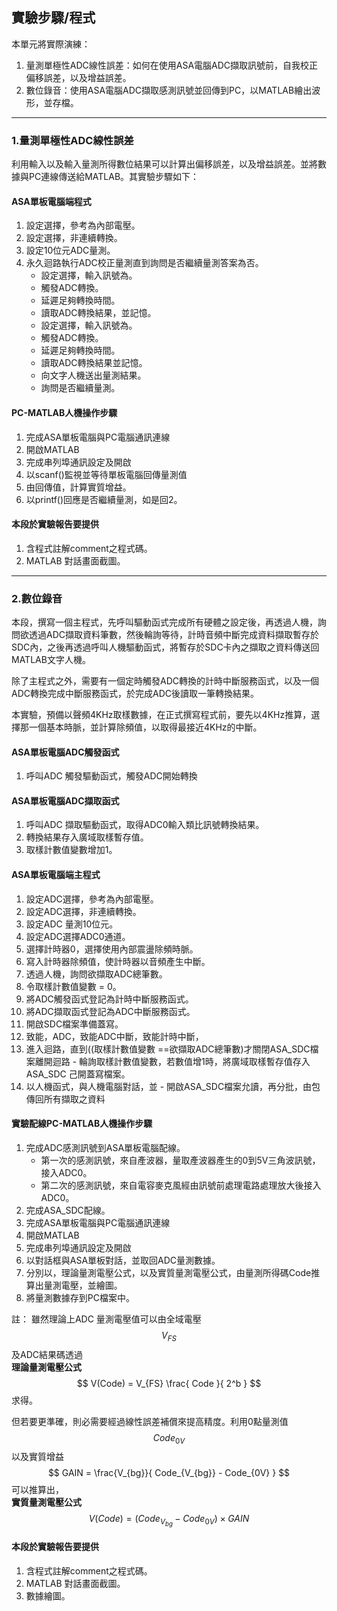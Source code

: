 ## 實驗步驟/程式
本單元將實際演練：
1. 量測單極性ADC線性誤差：如何在使用ASA電腦ADC擷取訊號前，自我校正偏移誤差，以及增益誤差。
2. 數位錄音：使用ASA電腦ADC擷取感測訊號並回傳到PC，以MATLAB繪出波形，並存檔。

- - -

### 1.量測單極性ADC線性誤差
利用輸入以及輸入量測所得數位結果可以計算出偏移誤差，以及增益誤差。並將數據與PC連線傳送給MATLAB。其實驗步驟如下：  

#### ASA單板電腦端程式
 1. 設定選擇，參考為內部電壓。
 2. 設定選擇，非連續轉換。
 3. 設定10位元ADC量測。
 4. 永久迴路執行ADC校正量測直到詢問是否繼續量測答案為否。
    - 設定選擇，輸入訊號為。
    - 觸發ADC轉換。
    - 延遲足夠轉換時間。
    - 讀取ADC轉換結果，並記憶。
    - 設定選擇，輸入訊號為。
    - 觸發ADC轉換。
    - 延遲足夠轉換時間。
    - 讀取ADC轉換結果並記憶。
    - 向文字人機送出量測結果。
    - 詢問是否繼續量測。

#### PC-MATLAB人機操作步驟
 1. 完成ASA單板電腦與PC電腦通訊連線
 2. 開啟MATLAB
 3. 完成串列埠通訊設定及開啟
 4. 以scanf()監視並等待單板電腦回傳量測值
 5. 由回傳值，計算實質增益。
 6. 以printf()回應是否繼續量測，如是回2。

#### 本段於實驗報告要提供
 1. 含程式註解comment之程式碼。
 2. MATLAB 對話畫面截圖。

 - - -

### 2.數位錄音
本段，撰寫一個主程式，先呼叫驅動函式完成所有硬體之設定後，再透過人機，詢問欲透過ADC擷取資料筆數，然後輪詢等待，計時音頻中斷完成資料擷取暫存於SDC內，之後再透過呼叫人機驅動函式，將暫存於SDC卡內之擷取之資料傳送回MATLAB文字人機。  

除了主程式之外，需要有一個定時觸發ADC轉換的計時中斷服務函式，以及一個ADC轉換完成中斷服務函式，於完成ADC後讀取一筆轉換結果。  

本實驗，預備以聲頻4KHz取樣數據，在正式撰寫程式前，要先以4KHz推算，選擇那一個基本時脈，並計算除頻值，以取得最接近4KHz的中斷。  

#### ASA單板電腦ADC觸發函式
 1. 呼叫ADC 觸發驅動函式，觸發ADC開始轉換

#### ASA單板電腦ADC擷取函式
 1. 呼叫ADC 擷取驅動函式，取得ADC0輸入類比訊號轉換結果。
 2. 轉換結果存入廣域取樣暫存值。
 3. 取樣計數值變數增加1。

#### ASA單板電腦端主程式
 1. 設定ADC選擇，參考為內部電壓。
 2. 設定ADC選擇，非連續轉換。
 3. 設定ADC 量測10位元。
 4. 設定ADC選擇ADC0通道。
 5. 選擇計時器0，選擇使用內部震盪除頻時脈。
 6. 寫入計時器除頻值，使計時器以音頻產生中斷。
 7. 透過人機，詢問欲擷取ADC總筆數。
 8. 令取樣計數值變數 = 0。
 9. 將ADC觸發函式登記為計時中斷服務函式。
 10. 將ADC擷取函式登記為ADC中斷服務函式。
 11. 開啟SDC檔案準備蓋寫。
 12. 致能，ADC，致能ADC中斷，致能計時中斷，
 13. 進入迴路，直到((取樣計數值變數 ==欲擷取ADC總筆數)才關閉ASA_SDC檔案離開迴路
    - 輪詢取樣計數值變數，若數值增1時，將廣域取樣暫存值存入ASA_SDC 己開蓋寫檔案。
 14. 以人機函式，與人機電腦對話，並
    - 開啟ASA_SDC檔案允讀，再分批，由包傳回所有擷取之資料

#### 實驗配線PC-MATLAB人機操作步驟
 1. 完成ADC感測訊號到ASA單板電腦配線。
    - 第一次的感測訊號，來自產波器，量取產波器產生的0到5V三角波訊號，接入ADC0。
    - 第二次的感測訊號，來自電容麥克風經由訊號前處理電路處理放大後接入ADC0。
 2. 完成ASA_SDC配線。
 3. 完成ASA單板電腦與PC電腦通訊連線
 4. 開啟MATLAB
 5. 完成串列埠通訊設定及開啟
 6. 以對話框與ASA單板對話，並取回ADC量測數據。
 7. 分別以，理論量測電壓公式，以及實質量測電壓公式，由量測所得碼Code推算出量測電壓，並繪圖。
 8. 將量測數據存到PC檔案中。

註：
雖然理論上ADC 量測電壓值可以由全域電壓 $$V_{FS}$$ 及ADC結果碼透過  
 **理論量測電壓公式** $$ V(Code) = V_{FS} \frac{ Code }{ 2^b } $$ 求得。  

但若要更準確，則必需要經過線性誤差補償來提高精度。利用0點量測值 $$ Code_{0V} $$ 以及實質增益 $$ GAIN = \frac{V_{bg}}{ Code_{V_{bg}} - Code_{0V} } $$ 可以推算出，  
**實質量測電壓公式** $$ V(Code) = ( Code_{V_{bg}} - Code_{0V} ) \times GAIN $$    

#### 本段於實驗報告要提供
 1. 含程式註解comment之程式碼。
 2. MATLAB 對話畫面截圖。
 3. 數據繪圖。
